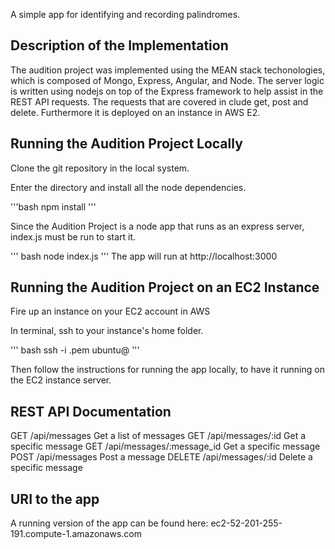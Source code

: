 A simple app for identifying and recording palindromes.


## Description of the Implementation

The audition project was implemented using the MEAN stack techonologies, which is composed of Mongo, Express, Angular, and Node.
The server logic is written using nodejs on top of the Express framework to help assist in the REST API requests.
The requests that are covered in clude get, post and delete. 
Furthermore it is deployed on an instance in AWS E2. 


## Running the Audition Project Locally

Clone the git repository in the local system.

Enter the directory and install all the node dependencies.

'''bash
npm install
'''

Since the Audition Project is a node app that runs as an express server, index.js must be run to start it.

''' bash
node index.js
'''
The app will run at http://localhost:3000


## Running the Audition Project on an EC2 Instance

Fire up an instance on your EC2 account in AWS

In terminal, ssh to your instance's home folder.

''' bash
ssh -i <instance-name>.pem ubuntu@<instance-ip-address>
'''

Then follow the instructions for running the app locally, to have it running on the EC2 instance server.


## REST API Documentation
GET         /api/messages                   Get a list of messages
GET         /api/messages/:id               Get a specific message
GET         /api/messages/:message_id       Get a specific message
POST        /api/messages                   Post a message
DELETE      /api/messages/:id               Delete a specific message


## URI to the app

A running version of the app can be found here: ec2-52-201-255-191.compute-1.amazonaws.com

